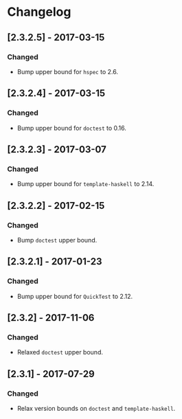# Changelog

## [2.3.2.5] - 2017-03-15

### Changed

- Bump upper bound for `hspec` to 2.6.

## [2.3.2.4] - 2017-03-15

### Changed

- Bump upper bound for `doctest` to 0.16.

## [2.3.2.3] - 2017-03-07

### Changed

- Bump upper bound for `template-haskell` to 2.14.

## [2.3.2.2] - 2017-02-15

### Changed

- Bump `doctest` upper bound.

## [2.3.2.1] - 2017-01-23

### Changed

- Bump upper bound for `QuickTest` to 2.12.

## [2.3.2] - 2017-11-06

### Changed

- Relaxed `doctest` upper bound.

## [2.3.1] - 2017-07-29

### Changed

- Relax version bounds on `doctest` and `template-haskell`.
